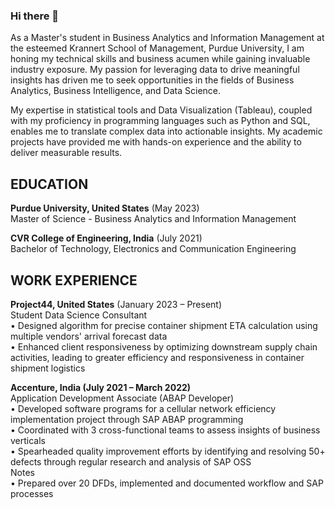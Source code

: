 ### Hi there 👋

As a Master's student in Business Analytics and Information Management at the esteemed Krannert School of Management, Purdue University, I am honing my technical skills and business acumen while gaining invaluable industry exposure. My passion for leveraging data to drive meaningful insights has driven me to seek opportunities in the fields of Business Analytics, Business Intelligence, and Data Science.

My expertise in statistical tools and Data Visualization (Tableau), coupled with my proficiency in programming languages such as Python and SQL, enables me to translate complex data into actionable insights. My academic projects have provided me with hands-on experience and the ability to deliver measurable results.

## EDUCATION
**Purdue University, United States**                      (May 2023)<br>
Master of Science - Business Analytics and Information Management

**CVR College of Engineering, India**                     (July 2021)<br>
Bachelor of Technology, Electronics and Communication Engineering

## WORK EXPERIENCE
**Project44, United States** (January 2023 – Present)  <br>
Student Data Science Consultant <br>
• Designed algorithm for precise container shipment ETA calculation using multiple vendors' arrival forecast data <br>
• Enhanced client responsiveness by optimizing downstream supply chain activities, leading to greater efficiency and
   responsiveness in container shipment logistics  <br>
   
**Accenture, India (July 2021 – March 2022)** <br>
Application Development Associate (ABAP Developer) <br>
• Developed software programs for a cellular network efficiency implementation project through SAP ABAP programming  <br>
• Coordinated with 3 cross-functional teams to assess insights of business verticals  <br>
• Spearheaded quality improvement efforts by identifying and resolving 50+ defects through regular research and analysis of SAP OSS  
Notes <br>
• Prepared over 20 DFDs, implemented and documented workflow and SAP processes  <br>






<!--
**knemili/knemili** is a ✨ _special_ ✨ repository because its `README.md` (this file) appears on your GitHub profile.

Here are some ideas to get you started:

- 🔭 I’m currently working on ...
- 🌱 I’m currently learning ...
- 👯 I’m looking to collaborate on ...
- 🤔 I’m looking for help with ...
- 💬 Ask me about ...
- 📫 How to reach me: ...
- 😄 Pronouns: ...
- ⚡ Fun fact: ...
-->

